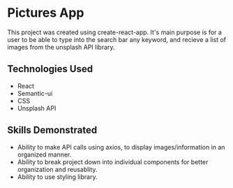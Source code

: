 # Pictures App

This project was created using create-react-app. It's main purpose is for a user to be able to type into the search bar any keyword, and recieve a list of images from the unsplash API library.

## Technologies Used

- React
- Semantic-ui
- CSS
- Unsplash API

## Skills Demonstrated

- Ability to make API calls using axios, to display images/information in an organized manner.
- Ability to break project down into individual components for better organization and reusablity.
- Ability to use styling library.


